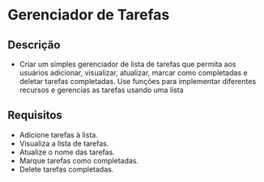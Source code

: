 # Gerenciador de Tarefas
## Descrição
- Criar um simples gerenciador de lista de tarefas que permita aos usuários adicionar, visualizar, atualizar, marcar como completadas e deletar tarefas completadas. Use funções para implementar diferentes recursos e gerencias as tarefas usando uma lista
## Requisitos
- Adicione tarefas à lista.
- Visualiza a lista de tarefas.
- Atualize o nome das tarefas.
- Marque tarefas como completadas.
- Delete tarefas completadas.